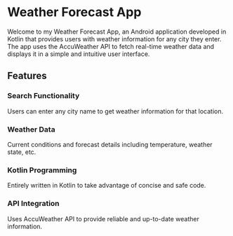 # Weather Forecast App
Welcome to my Weather Forecast App, an Android application developed in Kotlin that provides users with  weather information for any city they enter. The app uses the AccuWeather API to fetch real-time weather data and displays it in a simple and intuitive user interface.

## Features

### Search Functionality
 Users can enter any city name to get weather information for that location.

### Weather Data
Current conditions and forecast details including temperature, weather state, etc.

### Kotlin Programming
Entirely written in Kotlin to take advantage of concise and safe code.

### API Integration 
Uses AccuWeather API to provide reliable and up-to-date weather information.
